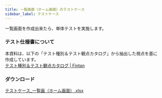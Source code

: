 ```yaml
---
title: 一覧画面（ホーム画面）のテストケース
sidebar_label: テストケース
---
```


一覧画面を作成出来たら、単体テストを実施します。

### テスト仕様書について

本資料は、以下の「テスト種別＆テスト観点カタログ」から抽出した視点を基に作成しています。<br/>
[テスト種別＆テスト観点カタログ | Fintan](https://fintan.jp/page/1456)

### ダウンロード

[テストケース_一覧画（ホーム画面）.xlsx](テストケース_一覧画面（ホーム画面）.xlsx)
